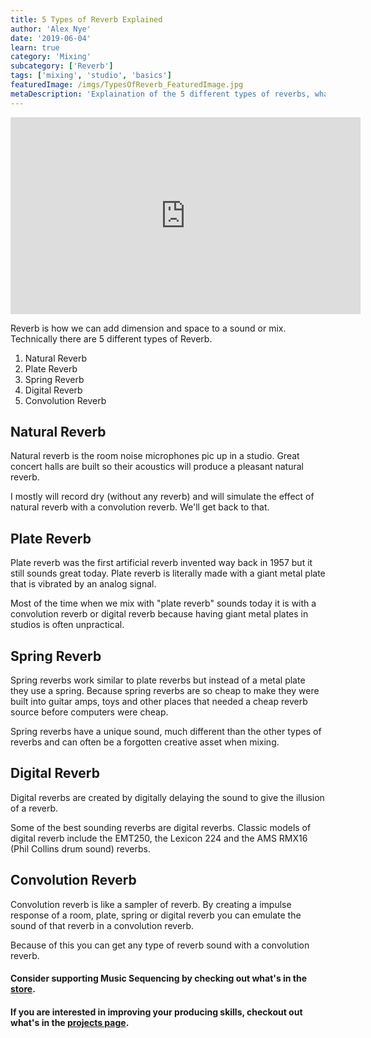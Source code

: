 ```yaml
---
title: 5 Types of Reverb Explained
author: 'Alex Nye'
date: '2019-06-04'
learn: true
category: 'Mixing'
subcategory: ['Reverb']
tags: ['mixing', 'studio', 'basics']
featuredImage: /imgs/TypesOfReverb_FeaturedImage.jpg
metaDescription: 'Explaination of the 5 different types of reverbs, what they sound like, and when to chooose a certain reverb.'
---
```

<iframe width="560" height="315" src="https://www.youtube-nocookie.com/embed/pnIm6B1vOUI" frameborder="0" allow="accelerometer; autoplay; encrypted-media; gyroscope; picture-in-picture" allowfullscreen></iframe>

Reverb is how we can add dimension and space to a sound or mix. Technically there are 5 different types of Reverb.

1. Natural Reverb
2. Plate Reverb
3. Spring Reverb
4. Digital Reverb
5. Convolution Reverb

## Natural Reverb

Natural reverb is the room noise microphones pic up in a studio. Great concert halls are built so their acoustics will produce a pleasant natural reverb. 

I mostly will record dry (without any reverb) and will simulate the effect of natural reverb with a convolution reverb. We'll get back to that. 

## Plate Reverb 

Plate reverb was the first artificial reverb invented way back in 1957 but it still sounds great today. Plate reverb is literally made with a giant metal plate that is vibrated by an analog signal.

Most of the time when we mix with "plate reverb" sounds today it is with a convolution reverb or digital reverb because having giant metal plates in studios is often unpractical. 

## Spring Reverb 

Spring reverbs work similar to plate reverbs but instead of a metal plate they use a spring. Because spring reverbs are so cheap to make they were built into guitar amps, toys and other places that needed a cheap reverb source before computers were cheap. 

Spring reverbs have a unique sound, much different than the other types of reverbs and can often be a forgotten creative asset when mixing. 

## Digital Reverb

Digital reverbs are created by digitally delaying the sound to give the illusion of a reverb. 

Some of the best sounding reverbs are digital reverbs. Classic models of digital reverb include the EMT250, the Lexicon 224 and the AMS RMX16 (Phil Collins drum sound) reverbs.

## Convolution Reverb

Convolution reverb is like a sampler of reverb. By creating a impulse response of a room, plate, spring or digital reverb you can emulate the sound of that reverb in a convolution reverb. 

Because of this you can get any type of reverb sound with a convolution reverb.

#### Consider supporting Music Sequencing by checking out what's in the [store](/store). 

#### If you are interested in improving your producing skills, checkout out what's in the [projects page](/projects).